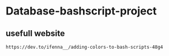 # Database-bashscript-project

## usefull website
    https://dev.to/ifenna__/adding-colors-to-bash-scripts-48g4

